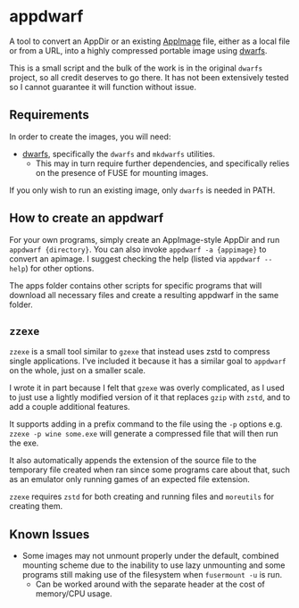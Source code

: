appdwarf
=======
A tool to convert an AppDir or an existing [AppImage](https://appimage.org/) file,
either as a local file or from a URL, into a highly compressed portable image using
[dwarfs](https://github.com/mhx/dwarfs).

This is a small script and the bulk of the work is in the original `dwarfs` project,
so all credit deserves to go there. It has not been extensively tested so I cannot
guarantee it will function without issue.

## Requirements

In order to create the images, you will need:

- [dwarfs](https://github.com/mhx/dwarfs), specifically the `dwarfs` and `mkdwarfs` utilities.
    - This may in turn require further dependencies, and specifically relies on the presence of FUSE for mounting images.

If you only wish to run an existing image, only `dwarfs` is needed in PATH.

## How to create an appdwarf

For your own programs, simply create an AppImage-style AppDir and run `appdwarf {directory}`. 
You can also invoke `appdwarf -a {appimage}` to convert an apimage. 
I suggest checking the help (listed via `appdwarf --help`) for other options.

The apps folder contains other scripts for specific programs that will download all
necessary files and create a resulting appdwarf in the same folder.

## `zzexe`

`zzexe` is a small tool similar to `gzexe` that instead uses zstd to compress single applications.
I've included it because it has a similar goal to `appdwarf` on the whole, just on a smaller scale.

I wrote it in part because I felt that `gzexe` was overly complicated, as I used to 
just use a lightly modified version of it that replaces `gzip` with `zstd`,
and to add a couple additional features. 

It supports adding in a prefix command to the file using the `-p` options e.g.
`zzexe -p wine some.exe` will generate a compressed file that will then run the exe.

It also automatically appends the extension of the source file to the temporary file
created when ran since some programs care about that, such as an emulator only
running games of an expected file extension.

`zzexe` requires `zstd` for both creating and running files and `moreutils` for creating them.

## Known Issues

- Some images may not unmount properly under the default, combined mounting scheme due
to the inability to use lazy unmounting and some programs still making use of the filesystem
when `fusermount -u` is run.
    - Can be worked around with the separate header at the cost of memory/CPU usage.
